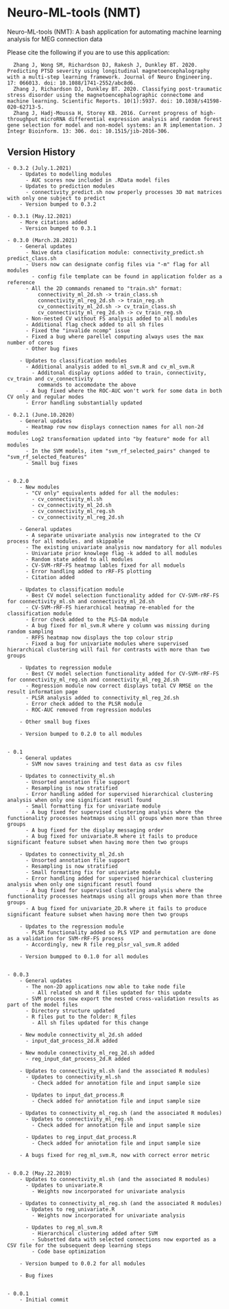 # Neuro-ML-tools (NMT)

Neuro-ML-tools (NMT): A bash application for automating machine learning analysis for MEG connection data

Please cite the following if you are to use this application:

      Zhang J, Wong SM, Richardson DJ, Rakesh J, Dunkley BT. 2020. Predicting PTSD severity using longitudinal magnetoencephalography with a multi-step learning framework. Journal of Neuro Engineering. 17: 066013. doi: 10.1088/1741-2552/abc8d6.
      Zhang J, Richardson DJ, Dunkley BT. 2020. Classifying post-traumatic stress disorder using the magnetoencephalographic connectome and machine learning. Scientific Reports. 10(1):5937. doi: 10.1038/s41598-020-62713-5.
      Zhang J, Hadj-Moussa H, Storey KB. 2016. Current progress of high-throughput microRNA differential expression analysis and random forest gene selection for model and non-model systems: an R implementation. J Integr Bioinform. 13: 306. doi: 10.1515/jib-2016-306.

## Version History

    - 0.3.2 (July.1.2021)
        - Updates to modelling modules
          - AUC scores now included in .RData model files
        - Updates to prediction modules
          - connectivity_predict.sh now properly processes 3D mat matrices with only one subject to predict
        - Version bumped to 0.3.2

    - 0.3.1 (May.12.2021)
        - More citations added
        - Version bumped to 0.3.1
        
    - 0.3.0 (March.28.2021)
        - General updates
          - Naive data clasification module: connectivity_predict.sh predict_class.sh
          - Users now can designate config files via "-m" flag for all modules
            - config file template can be found in application folder as a reference
          - All the 2D commands renamed to "train.sh" format:
              connectivity_ml_2d.sh -> train_class.sh
              connectivity_ml_reg_2d.sh -> train_reg.sh
              cv_connectivity_ml_2d.sh -> cv_train_class.sh
              cv_connectivity_ml_reg_2d.sh -> cv_train_reg.sh
          - Non-nested CV without FS analysis added to all modules
          - Additional flag check added to all sh files
          - Fixed the "invalide ncomp" issue
          - Fixed a bug where parellel computing always uses the max number of cores
          - Other bug fixes 
        
        - Updates to classification modules
          - Additional analysis added to ml_svm.R and cv_ml_svm.R
            - Additonal display options added to train, connectivity, cv_train and cv_connectivity 
              commands to accomodate the above
          - A bug fixed where the ROC-AUC won't work for some data in both CV only and regular modes
          - Error handling substantially updated            

    - 0.2.1 (June.10.2020)        
        - General updates
          - Heatmap row now displays connection names for all non-2d modules
          - Log2 transformation updated into "by feature" mode for all modules
          - In the SVM models, item "svm_rf_selected_pairs" changed to "svm_rf_selected_features" 
          - Small bug fixes     


    - 0.2.0
        - New modules
          - "CV only" equivalents added for all the modules:
            - cv_connectivity_ml.sh
            - cv_connectivity_ml_2d.sh
            - cv_connectivity_ml_reg.sh
            - cv_connectivity_ml_reg_2d.sh

        - General updates
          - A separate univariate analysis now integrated to the CV process for all modules. and skippable
          - The existing univariate analysis now mandatory for all modules
          - Univariate prior knowlege flag -k added to all modules
          - Random state added to all modules
          - CV-SVM-rRF-FS heatmap lables fixed for all moduels
          - Error handling added to rRF-FS plotting
          - Citation added
        
        - Updates to classification module
          - Best CV model selection functionality added for CV-SVM-rRF-FS for connectivity_ml.sh and connectivity_ml_2d.sh
          - CV-SVM-rRF-FS hierarchical heatmap re-enabled for the classification module
          - Error check added to the PLS-DA module
          - A bug fixed for ml_svm.R where y column was missing during random sampling
          - RFFS heatmap now displays the top colour strip
          - Fixed a bug for univariate modules where supervised hierarchical clustering will fail for contrasts with more than two groups

        - Updates to regression module
          - Best CV model selection functionality added for CV-SVM-rRF-FS for connectivity_ml_reg.sh and connectivity_ml_reg_2d.sh
          - Regression module now correct displays total CV RMSE on the result information page
          - PLSR analysis added to connectivity_ml_reg_2d.sh
          - Error check added to the PLSR module
          - ROC-AUC removed from regression modules
        
        - Other small bug fixes
        
        - Version bumped to 0.2.0 to all modules


    - 0.1
        - General updates
          - SVM now saves training and test data as csv files

        - Updates to connectivity_ml.sh
          - Unsorted annotation file support
          - Resampling is now stratified
          - Error handling added for supervised hierarchical clustering analysis when only one significant resutl found
          - Small formatting fix for univariate module
          - A bug fixed for supervised clustering analysis where the functionality processes heatmaps using all groups when more than three groups
          - A bug fixed for the display messaging order
          - A bug fixed for univariate.R where it fails to produce significant feature subset when having more then two groups
        
        - Updates to connectivity_ml_2d.sh
          - Unsorted annotation file support
          - Resampling is now stratified
          - Small formatting fix for univariate module
          - Error handling added for supervised hierarchical clustering analysis when only one significant resutl found
          - A bug fixed for supervised clustering analysis where the functionality processes heatmaps using all groups when more than three groups
          - A bug fixed for univariate_2D.R where it fails to produce significant feature subset when having more then two groups
        
        - Updates to the regression module
          - PLSR functionality added so PLS VIP and permutation are done as a validation for SVM-rRF-FS process
          - Accordingly, new R file reg_plsr_val_svm.R added

        - Version bumpped to 0.1.0 for all modules


    - 0.0.3
        - General updates
          - The non-2D applications now able to take node file
            - All related sh and R files updated for this update
          - SVM process now export the nested cross-validation results as part of the model files
          - Directory structure updated
          - R files put to the folder: R_files
            - All sh files updated for this change

        - New module connectivity_ml_2d.sh added
          - input_dat_process_2d.R added

        - New module connectivity_ml_reg_2d.sh added
          - reg_input_dat_process_2d.R added

        - Updates to connectivity_ml.sh (and the associated R modules)
          - Updates to connectivity_ml.sh
            - Check added for annotation file and input sample size

          - Updates to input_dat_process.R
            - Check added for annotation file and input sample size

        - Updates to connectivity_ml_reg.sh (and the associated R modules)
          - Updates to connectivity_ml_reg.sh
            - Check added for annotation file and input sample size

          - Updates to reg_input_dat_process.R
            - Check added for annotation file and input sample size

        - A bugs fixed for reg_ml_svm.R, now with correct error metric


    - 0.0.2 (May.22.2019)
        - Updates to connectivity_ml.sh (and the associated R modules)
          - Updates to univariate.R
            - Weights now incorporated for univariate analysis

        - Updates to connectivity_ml_reg.sh (and the associated R modules)
          - Updates to reg_univariate.R
            - Weights now incorporated for univariate analysis

          - Updates to reg_ml_svm.R
            - Hierarchical clustering added after SVM
            - Subsetted data with selected connections now exported as a CSV file for the subsequent deep learning steps
            - Code base optimization

        - Version bumped to 0.0.2 for all modules

        - Bug fixes


    - 0.0.1
        - Initial commit
